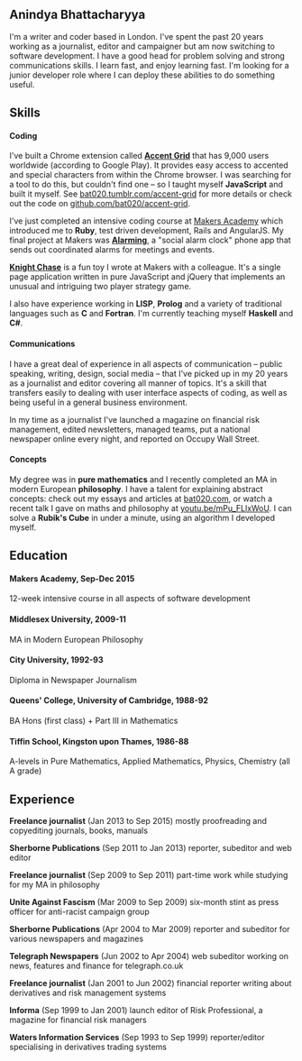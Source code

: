 ## Anindya Bhattacharyya

I'm a writer and coder based in London. I've spent the past 20 years working as a journalist, editor and campaigner but am now switching to software development. I have a good head for problem solving and strong communications skills. I learn fast, and enjoy learning fast. I'm looking for a junior developer role where I can deploy these abilities to do something useful.

## Skills

#### Coding

I've built a Chrome extension called [**Accent Grid**](https://chrome.google.com/webstore/detail/accent-grid/efedjomeallaomheefphgnbleieplnfk?hl=en-GB) that has 9,000 users worldwide (according to Google Play). It provides easy access to accented and special characters from within the Chrome browser. I was searching for a tool to do this, but couldn't find one – so I taught myself **JavaScript** and built it myself. See [bat020.tumblr.com/accent-grid](http://bat020.tumblr.com/accent-grid) for more details or check out the code on [github.com/bat020/accent-grid](https://github.com/bat020/accent-grid).

I've just completed an intensive coding course at [Makers Academy](http://www.makersacademy.com/) which introduced me to **Ruby**, test driven development, Rails and AngularJS. My final project at Makers was [**Alarming**](https://github.com/hvenables/alarming), a "social alarm clock" phone app that sends out coordinated alarms for meetings and events.

[**Knight Chase**](http://bat020.github.io/knight-chase/) is a fun toy I wrote at Makers with a colleague. It's a single page application written in pure JavaScript and jQuery that implements an unusual and intriguing two player strategy game.

I also have experience working in **LISP**, **Prolog** and a variety of traditional languages such as **C** and **Fortran**. I'm currently teaching myself **Haskell** and **C#**.

#### Communications

I have a great deal of experience in all aspects of communication – public speaking, writing, design, social media – that I've picked up in my 20 years as a journalist and editor covering all manner of topics. It's a skill that transfers easily to dealing with user interface aspects of coding, as well as being useful in a general business environment.

In my time as a journalist I've launched a magazine on financial risk management, edited newsletters, managed teams, put a national newspaper online every night, and reported on Occupy Wall Street.

#### Concepts

My degree was in **pure mathematics** and I recently completed an MA in modern European **philosophy**. I have a talent for explaining abstract concepts: check out my essays and articles at [bat020.com](http://bat020.com), or watch a recent talk I gave on maths and philosophy at [youtu.be/mPu_FLlxWoU](https://youtu.be/mPu_FLlxWoU). I can solve a **Rubik's Cube** in under a minute, using an algorithm I developed myself.

## Education

#### Makers Academy, Sep-Dec 2015
12-week intensive course in all aspects of software development

#### Middlesex University, 2009-11
MA in Modern European Philosophy

#### City University, 1992-93
Diploma in Newspaper Journalism

#### Queens' College, University of Cambridge, 1988-92
BA Hons (first class) + Part III in Mathematics

#### Tiffin School, Kingston upon Thames, 1986-88
A-levels in Pure Mathematics, Applied Mathematics, Physics, Chemistry (all A grade)

## Experience

**Freelance journalist** (Jan 2013 to Sep 2015)
mostly proofreading and copyediting journals, books, manuals

**Sherborne Publications** (Sep 2011 to Jan 2013)
reporter, subeditor and web editor

**Freelance journalist** (Sep 2009 to Sep 2011)
part-time work while studying for my MA in philosophy

**Unite Against Fascism** (Mar 2009 to Sep 2009)
six-month stint as press officer for anti-racist campaign group

**Sherborne Publications** (Apr 2004 to Mar 2009)
reporter and subeditor for various newspapers and magazines

**Telegraph Newspapers** (Jun 2002 to Apr 2004)
web subeditor working on news, features and finance for telegraph.co.uk

**Freelance journalist** (Jan 2001 to Jun 2002)
financial reporter writing about derivatives and risk management systems

**Informa** (Sep 1999 to Jan 2001)
launch editor of Risk Professional, a magazine for financial risk managers

**Waters Information Services** (Sep 1993 to Sep 1999)
reporter/editor specialising in derivatives trading systems
